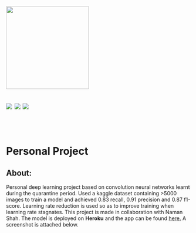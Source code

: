 <h1 align ='center> PNEUMONIA CLASSIFIER </h1>
<div align = 'center'>

<img src = 'https://img.freepik.com/free-vector/lungs_115990-362.jpg?size=626&ext=jpg' width = 225px, height = 225px>

<br>

[![](https://img.shields.io/badge/Made_with-Flask-red?style=for-the-badge&logo=flask)](https://flask.palletsprojects.com/en/1.1.x/)
[![](https://img.shields.io/badge/Made_with-Python3-red?style=for-the-badge&logo=python)](https://www.python.org/ "Python3")
[![](https://img.shields.io/badge/Deployed_on-Heroku-red?style=for-the-badge&logo=heroku)](https://www.heroku.com/  "Heroku")

<br>

</div>

<b>Personal Project </b>

<h2>About:</h2>
Personal deep learning project based on convolution neural networks learnt during the quarantine period. Used a kaggle dataset containing >5000 images to train a model and achieved 0.83 recall, 0.91 precision and 0.87 f1-score. Learning rate reduction is used so as to improve training when learning rate stagnates. This project is made in collaboration with Naman Shah. The model is deployed on <strong>Heroku</strong> and the app can be found <a href="https://pnclassify.herokuapp.com/">here.</a>
A screenshot is attached below.
